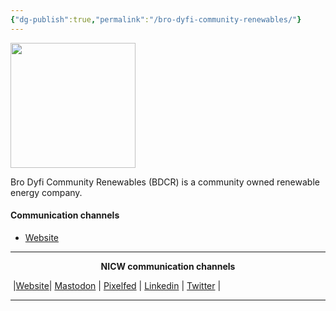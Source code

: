 ```yaml
---
{"dg-publish":true,"permalink":"/bro-dyfi-community-renewables/"}
---
```


<img src="https://bdcr.org.uk/wp-content/uploads/2021/07/logo-2021.png" height="200">

Bro Dyfi Community Renewables (BDCR) is a community owned renewable energy company.

#### Communication channels
- [Website](https://bdcr.org.uk/)

***
<p style="text-align: center;font-weight:bold";>NICW communication channels</p>

󠁧 |[Website](https://nationalinfrastructurecommission.wales)| [Mastodon](https://toot.wales/@NICW) | [Pixelfed](https://pix.toot.wales/NICW) | [Linkedin](https://www.linkedin.com/company/26268509/) | [Twitter](https://twitter.com/InfraCommCymru) |
***
